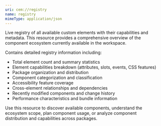 ```yaml
---
uri: cem://registry
name: registry
mimeType: application/json
---
```


Live registry of all available custom elements with their capabilities and metadata. This resource provides a comprehensive overview of the component ecosystem currently available in the workspace.

Contains detailed registry information including:
- Total element count and summary statistics
- Element capabilities breakdown (attributes, slots, events, CSS features)
- Package organization and distribution
- Component categorization and classification
- Accessibility feature coverage
- Cross-element relationships and dependencies
- Recently modified components and change history
- Performance characteristics and bundle information

Use this resource to discover available components, understand the ecosystem scope, plan component usage, or analyze component distribution and capabilities across packages.